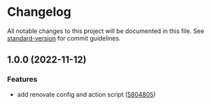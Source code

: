# Changelog

All notable changes to this project will be documented in this file. See [standard-version](https://github.com/conventional-changelog/standard-version) for commit guidelines.

## 1.0.0 (2022-11-12)


### Features

* add renovate config and action script ([5804805](https://github.com/powerkernel/renovate-config/commit/580480538c6face9cf9375232cd29c6a2fd300e4))
